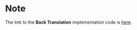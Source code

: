 # Note
The link to the **Back Translation** implementation code is [here][1].

[1]:https://github.com/shrimai/Style-Transfer-Through-Back-Translation.git
